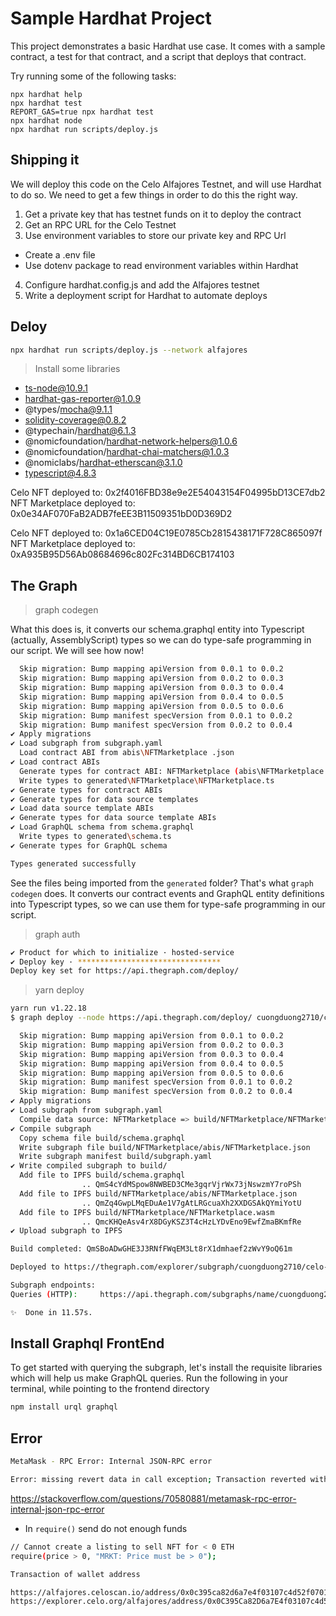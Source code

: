 # Sample Hardhat Project

This project demonstrates a basic Hardhat use case. It comes with a sample contract, a test for that contract, and a script that deploys that contract.

Try running some of the following tasks:

```shell
npx hardhat help
npx hardhat test
REPORT_GAS=true npx hardhat test
npx hardhat node
npx hardhat run scripts/deploy.js
```

## Shipping it

We will deploy this code on the Celo Alfajores Testnet, and will use Hardhat to do so. We need to get a few things in order to do this the right way.

1. Get a private key that has testnet funds on it to deploy the contract
2. Get an RPC URL for the Celo Testnet
3. Use environment variables to store our private key and RPC Url
  - Create a .env file
  - Use dotenv package to read environment variables within Hardhat
4. Configure hardhat.config.js and add the Alfajores testnet
5. Write a deployment script for Hardhat to automate deploys

## Deloy

```sh
npx hardhat run scripts/deploy.js --network alfajores
```

> Install some libraries

+ ts-node@10.9.1
+ hardhat-gas-reporter@1.0.9
+ @types/mocha@9.1.1
+ solidity-coverage@0.8.2
+ @typechain/hardhat@6.1.3
+ @nomicfoundation/hardhat-network-helpers@1.0.6
+ @nomicfoundation/hardhat-chai-matchers@1.0.3
+ @nomiclabs/hardhat-etherscan@3.1.0
+ typescript@4.8.3


Celo NFT deployed to: 0x2f4016FBD38e9e2E54043154F04995bD13CE7db2
NFT Marketplace deployed to: 0x0e34AF070FaB2ADB7feEE3B11509351bD0D369D2

Celo NFT deployed to: 0x1a6CED04C19E0785Cb2815438171F728C865097f
NFT Marketplace deployed to: 0xA935B95D56Ab08684696c802Fc314BD6CB174103

## The Graph

> graph codegen

What this does is, it converts our schema.graphql entity into Typescript (actually, AssemblyScript) types so we can do type-safe programming in our script. We will see how now!

```sh
  Skip migration: Bump mapping apiVersion from 0.0.1 to 0.0.2
  Skip migration: Bump mapping apiVersion from 0.0.2 to 0.0.3
  Skip migration: Bump mapping apiVersion from 0.0.3 to 0.0.4
  Skip migration: Bump mapping apiVersion from 0.0.4 to 0.0.5
  Skip migration: Bump mapping apiVersion from 0.0.5 to 0.0.6
  Skip migration: Bump manifest specVersion from 0.0.1 to 0.0.2
  Skip migration: Bump manifest specVersion from 0.0.2 to 0.0.4
✔ Apply migrations
✔ Load subgraph from subgraph.yaml
  Load contract ABI from abis\NFTMarketplace .json
✔ Load contract ABIs
  Generate types for contract ABI: NFTMarketplace (abis\NFTMarketplace .json)
  Write types to generated\NFTMarketplace\NFTMarketplace.ts
✔ Generate types for contract ABIs
✔ Generate types for data source templates
✔ Load data source template ABIs
✔ Generate types for data source template ABIs
✔ Load GraphQL schema from schema.graphql
  Write types to generated\schema.ts
✔ Generate types for GraphQL schema

Types generated successfully
```

See the files being imported from the `generated` folder? That's what `graph codegen` does. It converts our contract events and GraphQL entity definitions into Typescript types, so we can use them for type-safe programming in our script.

> graph auth

```sh
✔ Product for which to initialize · hosted-service
✔ Deploy key · ********************************
Deploy key set for https://api.thegraph.com/deploy/
```

> yarn deploy

```sh
yarn run v1.22.18
$ graph deploy --node https://api.thegraph.com/deploy/ cuongduong2710/celo-nft-marketplace

  Skip migration: Bump mapping apiVersion from 0.0.1 to 0.0.2
  Skip migration: Bump mapping apiVersion from 0.0.2 to 0.0.3
  Skip migration: Bump mapping apiVersion from 0.0.3 to 0.0.4
  Skip migration: Bump mapping apiVersion from 0.0.4 to 0.0.5
  Skip migration: Bump mapping apiVersion from 0.0.5 to 0.0.6
  Skip migration: Bump manifest specVersion from 0.0.1 to 0.0.2
  Skip migration: Bump manifest specVersion from 0.0.2 to 0.0.4
✔ Apply migrations
✔ Load subgraph from subgraph.yaml
  Compile data source: NFTMarketplace => build/NFTMarketplace/NFTMarketplace.wasm
✔ Compile subgraph
  Copy schema file build/schema.graphql
  Write subgraph file build/NFTMarketplace/abis/NFTMarketplace.json
  Write subgraph manifest build/subgraph.yaml
✔ Write compiled subgraph to build/
  Add file to IPFS build/schema.graphql
                .. QmS4cYdMSpow8NWBED3CMe3gqrVjrWx73jNswzmY7roPSh
  Add file to IPFS build/NFTMarketplace/abis/NFTMarketplace.json
                .. QmZq4GwpLMqEDuAe1V7gAtLRGcuaXh2XXDGSAkQYmiYotU
  Add file to IPFS build/NFTMarketplace/NFTMarketplace.wasm
                .. QmcKHQeAsv4rX8DGyKSZ3T4cHzLYDvEno9EwfZmaBKmfRe
✔ Upload subgraph to IPFS

Build completed: QmSBoADwGHE3J3RNfFWqEM3Lt8rX1dmhaef2zWvY9oQ61m

Deployed to https://thegraph.com/explorer/subgraph/cuongduong2710/celo-nft-marketplace

Subgraph endpoints:
Queries (HTTP):     https://api.thegraph.com/subgraphs/name/cuongduong2710/celo-nft-marketplace

✨  Done in 11.57s.
```

## Install Graphql FrontEnd

To get started with querying the subgraph, let's install the requisite libraries which will help us make GraphQL queries. Run the following in your terminal, while pointing to the frontend directory

```sh
npm install urql graphql
```

## Error

```sh
MetaMask - RPC Error: Internal JSON-RPC error

Error: missing revert data in call exception; Transaction reverted without a reason string
```

https://stackoverflow.com/questions/70580881/metamask-rpc-error-internal-json-rpc-error

- In `require()` send do not enough funds

```sh
// Cannot create a listing to sell NFT for < 0 ETH
require(price > 0, "MRKT: Price must be > 0");
```

```sh
Transaction of wallet address

https://alfajores.celoscan.io/address/0x0c395ca82d6a7e4f03107c4d52f0701671cb607d
https://explorer.celo.org/alfajores/address/0x0C395Ca82D6a7E4f03107c4d52f0701671CB607D/transactions
```